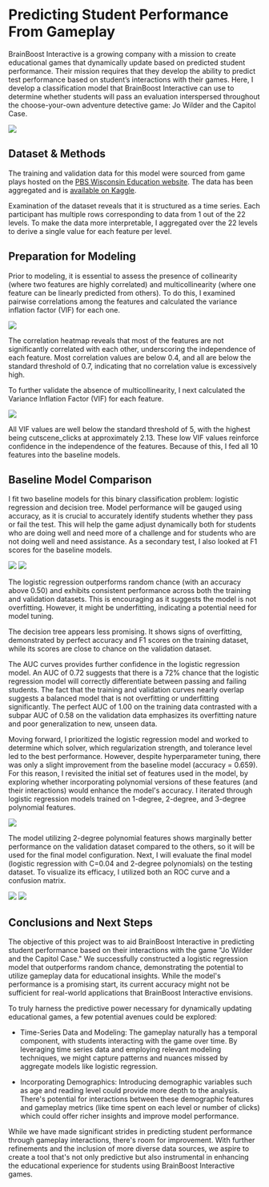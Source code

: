# Predicting Student Performance From Gameplay

BrainBoost Interactive is a growing company with a mission to create educational games that dynamically update based on predicted student performance. Their mission requires that they develop the ability to predict test performance based on student’s interactions with their games. Here, I develop a classification model that BrainBoost Interactive can use to determine whether students will pass an evaluation interspersed throughout the choose-your-own adventure detective game: Jo Wilder and the Capitol Case.

![](figs/jowilder.png)

## Dataset & Methods
The training and validation data for this model were sourced from game plays hosted on the [PBS Wisconsin Education website](https://pbswisconsineducation.org/jowilder/play-the-game/). The data has been aggregated and is [available on Kaggle](https://www.kaggle.com/competitions/predict-student-performance-from-game-play/overview).

Examination of the dataset reveals that it is structured as a time series. Each participant has multiple rows corresponding to data from 1 out of the 22 levels. To make the data more interpretable, I aggregated over the 22 levels to derive a single value for each feature per level.

## Preparation for Modeling
Prior to modeling, it is essential to assess the presence of collinearity (where two features are highly correlated) and multicollinearity (where one feature can be linearly predicted from others). To do this, I examined pairwise correlations among the features and calculated the variance inflation factor (VIF) for each one.

![](figs/feature-corrs.png)

The correlation heatmap reveals that most of the features are not significantly correlated with each other, underscoring the independence of each feature. Most correlation values are below 0.4, and all are below the standard threshold of 0.7, indicating that no correlation value is excessively high.

To further validate the absence of multicollinearity, I next calculated the Variance Inflation Factor (VIF) for each feature.

![](figs/feature-VIF.png)

All VIF values are well below the standard threshold of 5, with the highest being cutscene_clicks at approximately 2.13. These low VIF values reinforce confidence in the independence of the features. Because of this, I fed all 10 features into the baseline models. 

## Baseline Model Comparison
I fit two baseline models for this binary classification problem: logistic regression and decision tree. Model performance will be gauged using accuracy, as it is crucial to accurately identify students whether they pass or fail the test. This will help the game adjust dynamically both for students who are doing well and need more of a challenge and for students who are not doing well and need assistance. As a secondary test, I also looked at F1 scores for the baseline models.

![](figs/baseline-confusion.png)
![](figs/baseline-rocs.png)

The logistic regression outperforms random chance (with an accuracy above 0.50) and exhibits consistent performance across both the training and validation datasets. This is encouraging as it suggests the model is not overfitting. However, it might be underfitting, indicating a potential need for model tuning.

The decision tree appears less promising. It shows signs of overfitting, demonstrated by perfect accuracy and F1 scores on the training dataset, while its scores are close to chance on the validation dataset.

The AUC curves provides further confidence in the logistic regression model. An AUC of 0.72 suggests that there is a 72% chance that the logistic regression model will correctly differentiate between passing and failing students. The fact that the training and validation curves nearly overlap suggests a balanced model that is not overfitting or underfitting significantly. The perfect AUC of 1.00 on the training data contrasted with a subpar AUC of 0.58 on the validation data emphasizes its overfitting nature and poor generalization to new, unseen data.

Moving forward, I prioritized the logistic regression model and worked to determine which solver, which regularization strength, and tolerance level led to the best performance. However, despite hyperparameter tuning, there was only a slight improvement from the baseline model (accuracy = 0.659). For this reason, I revisited the initial set of features used in the model, by exploring whether incorporating polynomial versions of these features (and their interactions) would enhance the model's accuracy. I iterated through logistic regression models trained on 1-degree, 2-degree, and 3-degree polynomial features.

![](figs/polynomial-accuracy.png)

The model utilizing 2-degree polynomial features shows marginally better performance on the validation dataset compared to the others, so it will be used for the final model configuration. Next, I will evaluate the final model (logistic regression with C=0.04 and 2-degree polynomials) on the testing dataset. To visualize its efficacy, I utilized both an ROC curve and a confusion matrix.

![](figs/roc-comparison.png)
![](figs/confusion-comparisons.png)

## Conclusions and Next Steps
The objective of this project was to aid BrainBoost Interactive in predicting student performance based on their interactions with the game "Jo Wilder and the Capitol Case." We successfully constructed a logistic regression model that outperforms random chance, demonstrating the potential to utilize gameplay data for educational insights. While the model's performance is a promising start, its current accuracy might not be sufficient for real-world applications that BrainBoost Interactive envisions.

To truly harness the predictive power necessary for dynamically updating educational games, a few potential avenues could be explored:

* Time-Series Data and Modeling: The gameplay naturally has a temporal component, with students interacting with the game over time. By leveraging time series data and employing relevant modeling techniques, we might capture patterns and nuances missed by aggregate models like logistic regression.

* Incorporating Demographics: Introducing demographic variables such as age and reading level could provide more depth to the analysis. There's potential for interactions between these demographic features and gameplay metrics (like time spent on each level or number of clicks) which could offer richer insights and improve model performance.

While we have made significant strides in predicting student performance through gameplay interactions, there's room for improvement. With further refinements and the inclusion of more diverse data sources, we aspire to create a tool that's not only predictive but also instrumental in enhancing the educational experience for students using BrainBoost Interactive games.

 


